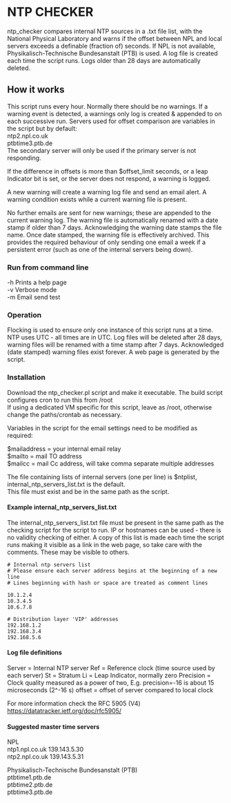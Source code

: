 
# NTP CHECKER

ntp_checker compares internal NTP sources in a .txt file list, with the National Physical Laboratory and warns if the offset between NPL and local servers exceeds a definable (fraction of) seconds. If NPL is not available, Physikalisch-Technische Bundesanstalt (PTB) is used. A log file is created each time the script runs. Logs older than 28 days are automatically deleted. 

## How it works

This script runs every hour. Normally there should be no warnings. If a warning event is detected, a warnings only log is created & appended to on each successive run. Servers used for offset comparison are variables in the script but by default:  
ntp2.npl.co.uk   
ptbtime3.ptb.de   
The secondary server will only be used if the primary server is not responding.   

If the difference in offsets is more than $offset_limit seconds, or a leap Indicator bit is set, or the server does not respond, a warning is logged.

A new warning will create a warning log file and send an email alert. A warning condition exists while a current warning file is present.

No further emails are sent for new warnings; these are appended to the current warning log.
The warning file is automatically renamed with a date stamp if older than 7 days. Acknowledging the warning date stamps the file name. Once date stamped, the warning file is effectively archived.  This provides the required behaviour of only sending one email a week if a persistent error (such as one of the internal servers being down).

### Run from command line 
-h Prints a help page  
-v Verbose mode  
-m Email send test  

### Operation 
Flocking is used to ensure only one instance of this script runs at a time. NTP uses UTC - all times are in UTC. Log files will be deleted after 28 days, warning files will be renamed with a time stamp after 7 days. Acknowledged (date stamped) warning files exist forever.  A web page is generated by the script.

### Installation
Download the ntp_checker.pl script and make it executable. The build script configures cron to run this from /root  
If using a dedicated VM specific for this script, leave as /root, otherwise change the paths/crontab as necessary.

Variables in the script for the email settings need to be modified as required:

$mailaddress = your internal email relay  
$mailto      = mail TO address  
$mailcc      = mail Cc address, will take comma separate multiple addresses  

The file containing lists of internal servers (one per line) is $ntplist, internal_ntp_servers_list.txt is the default.  
This file must exist and be in the same path as the script.

#### Example internal_ntp_servers_list.txt  
The internal_ntp_servers_list.txt file must be present in the same path as the checking script for the script to run.  IP or hostnames can be used - there is no validity checking of either.  A copy of this list is made each time the script runs making it visible as a link in the web page, so take care with the comments.  These may be visible to others.

`# Internal ntp servers list`  
`# Please ensure each server address begins at the beginning of a new line`  
`# Lines beginning with hash or space are treated as comment lines`  

`10.1.2.4`  
`10.3.4.5`  
`10.6.7.8`  

`# Distribution layer 'VIP' addresses`  
`192.168.1.2`  
`192.168.3.4`  
`192.168.5.6`

#### Log file definitions
Server = Internal NTP server
Ref = Reference clock (time source used by each server)
St = Stratum
Li = Leap Indicator, normally zero
Precision = Clock quality measured as a power of two,
E.g. precision=-16 is about 15 microseconds (2^-16 s)
offset = offset of server compared to local clock

For more information check the RFC 5905 (V4)
https://datatracker.ietf.org/doc/rfc5905/

#### Suggested master time servers
NPL  
ntp1.npl.co.uk  139.143.5.30  
ntp2.npl.co.uk  139.143.5.31  

Physikalisch-Technische Bundesanstalt (PTB)   
ptbtime1.ptb.de  
ptbtime2.ptb.de  
ptbtime3.ptb.de  

